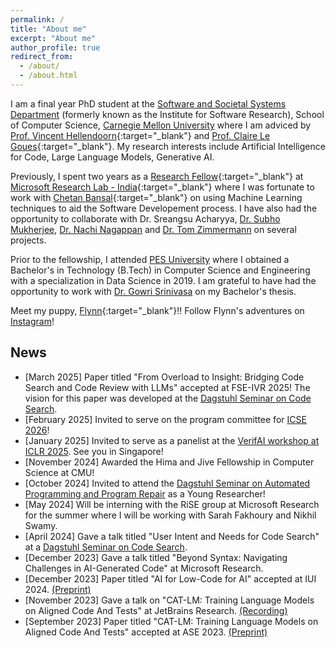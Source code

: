 ```yaml
---
permalink: /
title: "About me"
excerpt: "About me"
author_profile: true
redirect_from: 
  - /about/
  - /about.html
---
```

I am a final year PhD student at the [Software and Societal Systems Department](https://s3d.cmu.edu) (formerly known as the Institute for Software Research), School of Computer Science, [Carnegie Mellon University](https://www.cmu.edu) where I am adviced by [Prof. Vincent Hellendoorn](https://vhellendoorn.github.io){:target="_blank"} and [Prof. Claire Le Goues](https://clairelegoues.com){:target="_blank"}. My research interests include Artificial Intelligence for Code, Large Language Models, Generative AI. 

Previously, I spent two years as a [Research Fellow](https://www.microsoft.com/en-us/research/academic-program/research-fellows-program-at-microsoft-research-india/){:target="_blank"} at [Microsoft Research Lab - India](https://www.microsoft.com/en-us/research/lab/microsoft-research-india/){:target="_blank"} where I was fortunate to work with [Chetan Bansal](https://www.microsoft.com/en-us/research/people/chetanb/){:target="_blank"} on using Machine Learning techniques to aid the Software Developement process. I have also had the opportunity to collaborate with Dr. Sreangsu Acharyya, [Dr. Subho Mukherjee](https://www.microsoft.com/en-us/research/people/submukhe/), [Dr. Nachi Nagappan](https://nachinagappan.github.io/) and [Dr. Tom Zimmermann](http://thomas-zimmermann.com/) on several projects. 

Prior to the fellowship, I attended [PES University](https://cs.pes.edu/) where I obtained a Bachelor's in Technology (B.Tech) in Computer Science and Engineering with a specialization in Data Science in 2019. I am grateful to have had the opportunity to work with [Dr. Gowri Srinivasa](https://faculty.pes.edu/p10019) on my Bachelor's thesis. 

Meet my puppy, [Flynn](\images\flynn.jpg){:target="_blank"}!! Follow Flynn's adventures on [Instagram](https://www.instagram.com/flynn.poochon/)!


## News
* [March 2025] Paper titled "From Overload to Insight: Bridging Code Search and Code Review with LLMs" accepted at FSE-IVR 2025! The vision for this paper was developed at the [Dagstuhl Seminar on Code Search](https://www.dagstuhl.de/en/seminars/seminar-calendar/seminar-details/24172).
* [February 2025] Invited to serve on the program committee for [ICSE 2026](https://conf.researchr.org/committee/icse-2026/icse-2026-research-track-research-track)! 
* [January 2025] Invited to serve as a panelist at the [VerifAI workshop at ICLR 2025](https://verifai-workshop.github.io). See you in Singapore!
* [November 2024] Awarded the Hima and Jive Fellowship in Computer Science at CMU! 
* [October 2024] Invited to attend the [Dagstuhl Seminar on Automated Programming and Program Repair](https://www.dagstuhl.de/en/seminars/seminar-calendar/seminar-details/24431) as a Young Researcher! 
* [May 2024] Will be interning with the RiSE group at Microsoft Research for the summer where I will be working with Sarah Fakhoury and Nikhil Swamy.
* [April 2024] Gave a talk titled "User Intent and Needs for Code Search" at a [Dagstuhl Seminar on Code Search](https://www.dagstuhl.de/en/seminars/seminar-calendar/seminar-details/24172).
* [December 2023] Gave a talk titled "Beyond Syntax: Navigating Challenges in AI-Generated Code" at Microsoft Research.
* [December 2023] Paper titled "AI for Low-Code for AI" accepted at IUI 2024. [(Preprint)](https://arxiv.org/abs/2305.20015)
* [November 2023] Gave a talk on "CAT-LM: Training Language Models on Aligned Code And Tests" at JetBrains Research. [(Recording)](https://www.youtube.com/watch?v=OYg8I36FLyY)
* [September 2023] Paper titled "CAT-LM: Training Language Models on Aligned Code And Tests" accepted at ASE 2023. [(Preprint)](https://arxiv.org/abs/2310.01602)